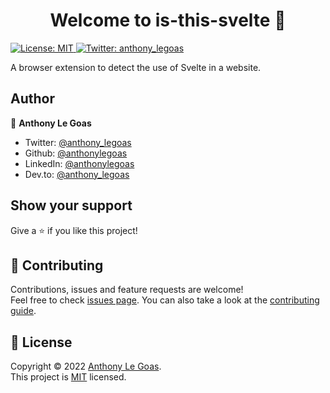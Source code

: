 <h1 align="center">Welcome to is-this-svelte 👋</h1>
<p>
  <a href="https://github.com/anthonylegoas/is-this-svelte/blob/master/LICENCE" target="_blank">
    <img alt="License: MIT" src="https://img.shields.io/badge/License-MIT-yellow.svg" />
  </a>
  <a href=".github/workflows/ci.yml">
  <a href="https://twitter.com/anthony_legoas" target="_blank">
    <img alt="Twitter: anthony_legoas" src="https://img.shields.io/twitter/follow/anthony_legoas.svg?style=social" />
  </a>
</p>

A browser extension to detect the use of Svelte in a website.

## Author

👤 **Anthony Le Goas**

- Twitter: [@anthony_legoas](https://twitter.com/anthony_legoas)
- Github: [@anthonylegoas](https://github.com/anthonylegoas)
- LinkedIn: [@anthonylegoas](https://linkedin.com/in/anthonylegoas)
- Dev.to: [@anthony_legoas](https://dev.to/anthony_legoas)

## Show your support

Give a ⭐️ if you like this project!

## 🤝 Contributing

Contributions, issues and feature requests are welcome!<br />Feel free to check [issues page](https://github.com/anthonylegoas/is-this-svelte/issues). You can also take a look at the [contributing guide](https://github.com/anthonylegoas/is-this-svelte/blob/master/CONTRIBUTING.md).

## 📝 License

Copyright © 2022 [Anthony Le Goas](https://github.com/anthonylegoas).<br />
This project is [MIT](https://github.com/anthonylegoas/is-this-svelte/blob/master/LICENCE) licensed.
